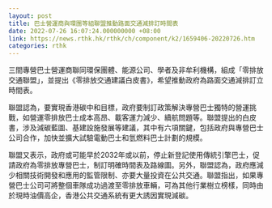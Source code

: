 ```yaml
---
layout: post
title: 巴士營運商與環團等組聯盟推動路面交通減排訂時間表
date: 2022-07-26 16:07:24.000000000 +08:00
link: https://news.rthk.hk/rthk/ch/component/k2/1659406-20220726.htm
categories: rthk
---
```


三間專營巴士營運商聯同環保團體、能源公司、學者及非牟利機構，組成「零排放交通聯盟」，並提出《零排放交通建議白皮書》，希望推動政府為路面交通減排訂立時間表。

聯盟認為，要實現香港碳中和目標，政府要制訂政策解決專營巴士獨特的營運挑戰，如營運零排放巴士成本高昂、載客運力減少、續航問題等。聯盟提出的白皮書，涉及減碳藍圖、基建設施發展等建議，其中有六項關鍵，包括政府與專營巴士公司合作，加快並擴大試驗電動巴士和氫燃料巴士計劃的規模。

聯盟又表示，政府或可能早於2032年或以前，停止新登記使用傳統引擎巴士，促請政府為零排放專營巴士，制訂明確時間表及路線圖。另外，聯盟認為，政府應減少相關技術開發和應用的監管限制、亦要大量投資在公共交通。聯盟指出，如果專營巴士公司可將整個車隊成功過渡至零排放車輛，可為其他行業樹立榜樣，同時由於現時油價高企，香港公共交通系統有更大誘因實現減碳。
